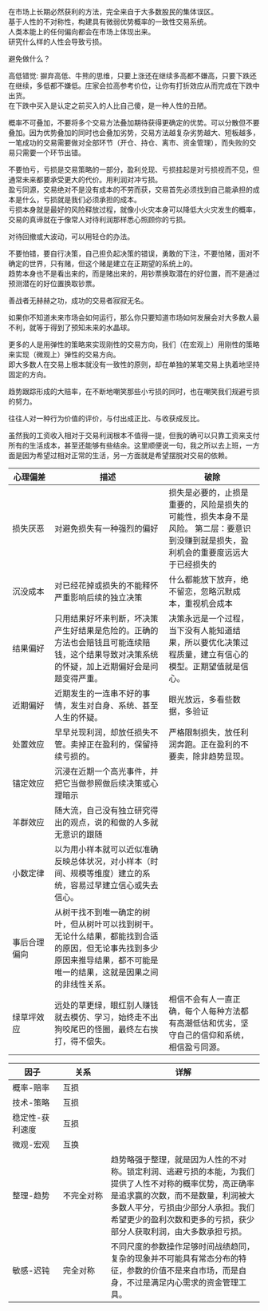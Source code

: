 在市场上长期必然获利的方法，完全来自于大多数股民的集体误区。  
基于人性的不对称性，构建具有微弱优势概率的一致性交易系统。  
人类本能上的任何偏向都会在市场上体现出来。  
研究什么样的人性会导致亏损。  

避免做什么？  

高低错觉: 摒弃高低、牛熊的思维，只要上涨还在继续多高都不嫌高，只要下跌还在继续，多低都不嫌低。庄家会拉高参考价位，让你有打折效应从而完成在下跌中出货。  
在下跌中买入是认定之前买入的人比自己傻，是一种人性的丑陋。           

概率不可叠加，不要将多个交易方法叠加期待获得更确定的优势。可以分散但不要叠加。因为优势叠加的同时也会叠加劣势，交易方法越复杂劣势越大、短板越多，一笔成功的交易需要做对全部环节（开仓、持仓、离市、资金管理），而失败的交易只需要一个环节出错。       

不要怕亏，亏损是交易策略的一部分，盈利兑现、亏损挂起是对亏损视而不见，但通常未来都要承受更大的代价。用利润对冲亏损。  
盈亏同源，交易绝对不是没有成本的不劳而获，交易首先必须找到自己能承担的成本是什么，亏损就是我们必须承担的成本。   
亏损本身就是最好的风险释放过程，就像小火灾本身可以降低大火灾发生的概率，交易的真谛就在于像常人对待利润那样悉心照顾你的亏损。  

对待回撤或大波动，可以用轻仓的办法。   

不要怕错，要自行决策，自己担负起决策的错误，勇敢的下注，不要怕赌，面对不确定的世界，只有赌，但这个赌是建立在正期望的系统上的。  
趋势本身也不是看出来的，而是赌出来的，用钞票换取潜在的好位置，而不是通过预测潜在的好位置换取钞票。  


善战者无赫赫之功，成功的交易者寂寂无名。   

如果你不知道未来市场会如何运行，那么你只要知道市场如何发展会对大多数人最不利，就等于得到了预知未来的水晶球。  

更多的人是用弹性的策略来实现刚性的交易方向，我们（在宏观上）用刚性的策略来实现（微观上）弹性的交易方向。  
即大多数人在交易上根本就没有一致性的原则，却在单独的某笔交易上执着地坚持固定的方向。  

趋势跟踪形成的大赔率，在不断地嘲笑那些小亏损的同时，也在嘲笑我们规避亏损的努力。  

往往人对一种行为价值的评价，与付出成正比、与收获成反比。  

虽然我的工资收入相对于交易利润根本不值得一提，但我的确可以只靠工资来支付所有的生活成本，甚至还能够有些结余。这里顺便说一句，我之所以去上班，一方面是因为希望过相对正常的生活，另一方面就是希望摆脱对交易的依赖。  


| <div style="white-space: nowrap;">心理偏差</div>        | 描述 | 破除 |
|----------------|------|------|
|损失厌恶         |对避免损失有一种强烈的偏好    | 损失是必要的，止损是重要的，风险是损失的可能性，损失本身不是风险。 第二层：要意识到没赚到就是损失，盈利机会的重要度远远大于已经损失的    |
|沉没成本         |对已经花掉或损失的不能释怀严重影响后续的独立决策      |什么都能放下放弃，绝不留恋，忽略沉默成本，重视机会成本      |
|结果偏好         |只用结果好坏来判断，坏决策产生好结果是危险的。正确的方法也会赔钱且可能连续赔钱，这个结果导致对决策系统的怀疑，加上近期偏好会是问题变得严重。      |决策永远是一个过程，当下没有人能知道结果，所以要优化决策过程质量，建立有信心的模型。正期望值就是信心。      |
|近期偏好         |近期发生的一连串不好的事情，发生对自身、系统、甚至人生的怀疑。      |眼光放远，多看些数据，多验证      |
|处置效应         |早早兑现利润，却放任损失不管。卖掉正在盈利的，保留持续亏损的。      |严格限制损失，放任利润奔跑。正在盈利的不要卖，除非趋势显现。      |
|锚定效应         |沉浸在近期一个高光事件，并把它当做参照做后续决策或心理暗示      |      |
|羊群效应         |随大流，自己没有独立研究得出的观点，说的和做的人多就无意识的跟随      |      |
|小数定律         |以为用小样本就可以近似准确反映总体状况，对小样本（时间、规模等维度）建立的系统，容易过早建立信心或失去信心。      |      |
|事后合理偏向      |从树干找不到唯一确定的树叶，但从树叶可以找到树干。无论什么结果，都能找到合适的原因，但无论事先找到多少原因来推导结果，都不可能是唯一的结果，这就是因果之间的非线性关系。  |         | |
|绿草坪效应|远处的草更绿，眼红别人赚钱就去模仿、学习，始终走不出狗咬尾巴的怪圈，最终左右挨打，得不偿失。|相信不会有人一直正确，每个人每种方法都有高潮低估和优劣，坚守自己的信仰和系统，相信盈亏同源。|


|<div style="width:80px">因子</div>|<div style="width:80px">关系</div>|详解|
|--|--|--|
|概率-赔率|互损||
|技术-策略|互损||
|稳定性-获利速度|互损||
|微观-宏观|互换||
|整理-趋势|不完全对称|趋势略强于整理，就是因为人性的不对称。锁定利润、逃避亏损的本能，为我们提供了人性不对称的概率优势，高正确率是追求赢的次数，而不是数量，利润被大多数人平分，亏损由少部分人承担。我们希望更少的盈利次数和更多的亏损，获少部分人获取利润，由大多数承担亏损。|
|敏感-迟钝|完全对称|不同尺度的参数操作足够时间战绩趋同，复杂的现象并不可能具有常态分布的特征，参数的价值不是来自市场，而是自身，不过是满足内心需求的资金管理工具。|


